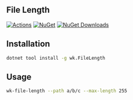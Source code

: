 ## File Length

[![Actions](https://github.com/wk-j/file-length/workflows/NuGet/badge.svg)](https://github.com/wk-j/file-length/actions)
[![NuGet](https://img.shields.io/nuget/v/wk.FileLength.svg)](https://www.nuget.org/packages/wk.FileLength)
[![NuGet Downloads](https://img.shields.io/nuget/dt/wk.FileLength.svg)](https://www.nuget.org/packages/wk.FileLength)

## Installation

```bash
dotnet tool install -g wk.FileLength
```

## Usage

```bash
wk-file-length --path a/b/c --max-length 255
```